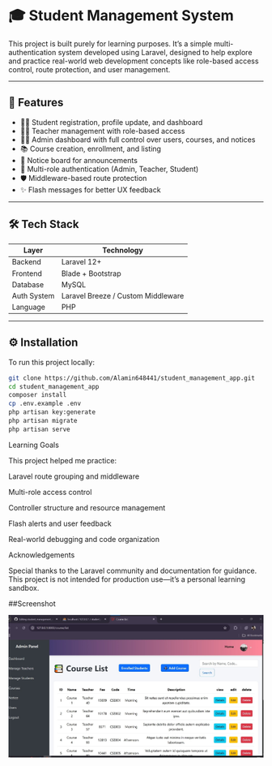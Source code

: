# 🎓 Student Management System

This project is built purely for learning purposes. It’s a simple multi-authentication system developed using Laravel, designed to help explore and practice real-world web development concepts like role-based access control, route protection, and user management.

---

## 🚀 Features

- 👨‍🎓 Student registration, profile update, and dashboard
- 👩‍🏫 Teacher management with role-based access
- 🧑‍💼 Admin dashboard with full control over users, courses, and notices
- 📚 Course creation, enrollment, and listing
- 📢 Notice board for announcements
- 🔐 Multi-role authentication (Admin, Teacher, Student)
- 🛡️ Middleware-based route protection
- ✨ Flash messages for better UX feedback

---

## 🛠️ Tech Stack

| Layer        | Technology        |
|--------------|------------------|
| Backend      | Laravel 12+       |
| Frontend     | Blade + Bootstrap |
| Database     | MySQL             |
| Auth System  | Laravel Breeze / Custom Middleware |
| Language     | PHP               |

---

## ⚙️ Installation

To run this project locally:

```bash
git clone https://github.com/Alamin648441/student_management_app.git
cd student_management_app
composer install
cp .env.example .env
php artisan key:generate
php artisan migrate
php artisan serve
```
Learning Goals

This project helped me practice:

Laravel route grouping and middleware

Multi-role access control

Controller structure and resource management

Flash alerts and user feedback

Real-world debugging and code organization

Acknowledgements

Special thanks to the Laravel community and documentation for guidance.
This project is not intended for production use—it’s a personal learning sandbox.


##Screenshot<p align="center">
  <img src="public/imagesGitReadme/admin_course.jpg" alt="Dashboard" width="800">
</p>
